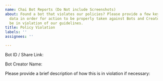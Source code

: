 ```yaml
---
name: Chai Bot Reports (Do Not include Screenshots)
about: Found a bot that violates our policies? Please provide a few key pieces of
  data in order for action to be properly taken against Bots and Creators found to
  be in violation of our guidelines.
title: Policy Violation
labels: ''
assignees: ''

---
```


<!-- Thank you for helping keep Chai clean!

Please note, policy violations include: 
- NSFW of fictional minors. Incest bots.
- Rape bots.
- Serial killers (In real life) 
- Any type of disturbing profile pictures ranging from CP or Gore. 
- Racist bots.
- Pedophilia/Groomer bots. -->

Bot ID / Share Link:

<!-- To obtain this, open the chat relevant to the bot you feel should be reported. 
After this, navigate to the top right of the screen, Tap on the Three Dots, Tap "Share", and copy the link.
Example: chai.ml/chat/share/_bot_1122334455... -->

Bot Creator Name:  

Please provide a brief description of how this is in violation if necessary:
